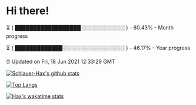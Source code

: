 # Hi there!

⏳ { ██████████████████░░░░░░░░░░░░ } - 60.43% - Month progress

⏳ { █████████████░░░░░░░░░░░░░░░░░ } - 46.17% - Year progress

⏰ Updated on Fri, 18 Jun 2021 12:33:29 GMT


[![Schlauer-Hax's github stats](https://github-readme-stats.vercel.app/api?username=Schlauer-Hax&show_icons=true&theme=dark&count_private=true)](https://github.com/Schlauer-Hax)


[![Top Langs](https://github-readme-stats.vercel.app/api/top-langs/?username=Schlauer-Hax&layout=compact&theme=dark)](https://github.com/Schlauer-Hax?tab=repositories)


[![Hax's wakatime stats](https://github-readme-stats.vercel.app/api/wakatime?username=Hax&theme=dark)](https://wakatime.com/@Hax)

